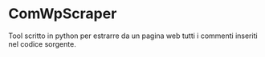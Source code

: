 # ComWpScraper
Tool scritto in python per estrarre da un pagina web tutti i commenti inseriti nel codice sorgente.
